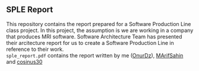 ## SPLE Report
This repository contains the report prepared for a Software Production Line class project.
In this project, the assumption is we are working in a company that produces MRI software. 
Software Architecture Team has presented their arcitecture report for us to create a Software Production Line in reference to their work. <br>
`sple_report.pdf` contains the report written by me ([OnurDz](https://github.com/OnurDz)), [MArifSahin](https://github.com/MArifSahin) and [cosinus30](https://github.com/cosinus30)
